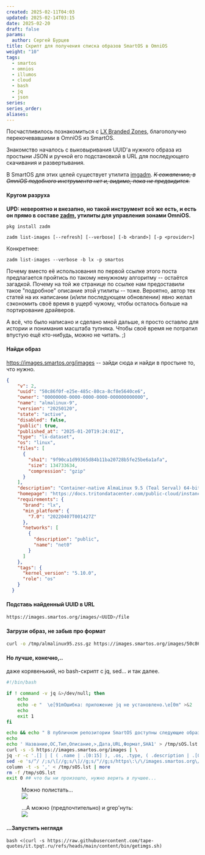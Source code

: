 ```yaml
---
created: 2025-02-11T04:03
updated: 2025-02-14T03:15
date: 2025-02-20
draft: false
params:
  author: Сергей Бурцев
title: Скрипт для получения списка образов SmartOS в OmniOS
weight: "10"
tags:
  - smartos
  - omnios
  - illumos
  - cloud
  - bash
  - jq
  - json
series: 
series_order: 
aliases:
---
```

Посчастливилось познакомиться с [LX Branded Zones](https://omnios.org/info/lxzones), благополучно перекочевавшими в OmniOS из SmartOS.

Знакомство началось с выковыривания UUID'а нужного образа из простыни JSON и ручной его подстановкой  в URL для последующего скачивания и развертывания.

В SmartOS для этих целей существует утилита [imgadm](https://docs.smartos.org/managing-images/). *~~К сожалению, в OmniOS подобного инструмента нет и, видимо, пока не предвидится.~~*
#### Кругом разруха
**UPD: невероятно и внезапно, но такой инструмент всё же есть, и есть он прямо в составе [zadm](https://github.com/omniosorg/zadm/blob/master/doc/zadm.pod), утилиты для управления зонами OmniOS.**
```bash
pkg install zadm
```
```
zadm list-images [--refresh] [--verbose] [-b <brand>] [-p <provider>]
```

Конкретнее:
```
zadm list-images --verbose -b lx -p smartos
```

Почему вместо её использования по первой ссылке этого поста предлагается пройтись по такому ненужному алгоритму -- остаётся загадкой. Почему на той же странице по  ссылке нам предоставили такое "подробное" описание этой утилиты -- тоже. Вероятно, автор тех статей на их написании (и/или последующем обновлении) явно желал сэкономить своё время в ущерб чужому, чтобы осталось больше на портирование драйверов.

А всё, что было написано и сделано мной дальше, я просто оставлю для истории и понимания масштаба тупняка. Чтобы своё время не потратил впустую ещё кто-нибудь, можно не читать. ;)
#### Найди образ
https://images.smartos.org/images -- зайди сюда и найди в простыне то, что нужно.

``` json
{
    "v": 2,
    "uuid": "50c86f0f-e25e-485c-80ca-8cf8e5640ce6",
    "owner": "00000000-0000-0000-0000-000000000000",
    "name": "almalinux-9",
    "version": "20250120",
    "state": "active",
    "disabled": false,
    "public": true,
    "published_at": "2025-01-20T19:24:01Z",
    "type": "lx-dataset",
    "os": "linux",
    "files": [
      {
        "sha1": "9f90ca1d99365d84b11ba20728b5fe25be6a1afa",
        "size": 134733634,
        "compression": "gzip"
      }
    ],
    "description": "Container-native AlmaLinux 9.5 (Teal Serval) 64-bit image. Built to run on containers with bare metal speed, while offering all the services of a typical unix host.",
    "homepage": "https://docs.tritondatacenter.com/public-cloud/instances/infrastructure/images",
    "requirements": {
      "brand": "lx",
      "min_platform": {
        "7.0": "20220407T001427Z"
      },
      "networks": [
        {
          "description": "public",
          "name": "net0"
        }
      ]
    },
    "tags": {
      "kernel_version": "5.10.0",
      "role": "os"
    }
  }
```

#### Подставь найденный UUID в URL
```bash
https://images.smartos.org/images/<UUID>/file
```

#### Загрузи образ, не забыв про формат
```bash
curl -o /tmp/almalinux95.zss.gz https://images.smartos.org/images/50c86f0f-e25e-485c-80ca-8cf8e5640ce6/file
```

#### Но лучше, конечно,..
даже корявенький, но bash-скрипт с jq, sed... и так далее.
```bash
#!/bin/bash

if ! command -v jq &>/dev/null; then
    echo
    echo -e "  \e[91mОшибка: приложение jq не установлено.\e[0m" >&2
    echo
    exit 1
fi

echo && echo " В публичном репозитории SmartOS доступны следующие образы:"
echo
echo ' Название,ОС,Тип,Описание,>,Дата,URL,Формат,SHA1' > /tmp/sOS.lst
curl -s -S https://images.smartos.org/images | \
jq -r -c '.[] | [ ( .name | .[0:15] ), .os, .type, ( .description | .[0:40] ), ">", ( .published_at | .[0:10] ), "https://images.smartos.org/images/", .uuid, "/file", ( .files[] | .compression, .sha1 ) ]' | \
sed -e 's/^/ /;s/\[//g;s/\]//g;s/"//g;s/https\:\/\/images.smartos.org\/images\/\,/https\:\/\/images.smartos.org\/images\//;s/\,\/file/\/file/' | sort -t . -n -k 1,1n -k 2,2n -k 3,3n -k 4,4n >> /tmp/sOS.lst
column -t -s ',' < /tmp/sOS.lst | more
rm -f /tmp/sOS.lst
exit 0 ## что бы ни произошло, нужно верить в лучшее...
```

<figure>
<figcaption
aria-hidden="true">Можно полистать...</figcaption>
<img src="../smartos-imgs-sh/20250220183406.png" />
</figure>
<figure>
<figcaption
aria-hidden="true">...А можно (предпочтительно) и grep'нуть:</figcaption>
<img src="../smartos-imgs-sh/20250220183526.png" />
</figure>

#### ...Запустить неглядя
```
bash <(curl -s https://raw.githubusercontent.com/tape-quotes/it.tpqt.ru/refs/heads/main/content/bin/getimgs.sh)
```